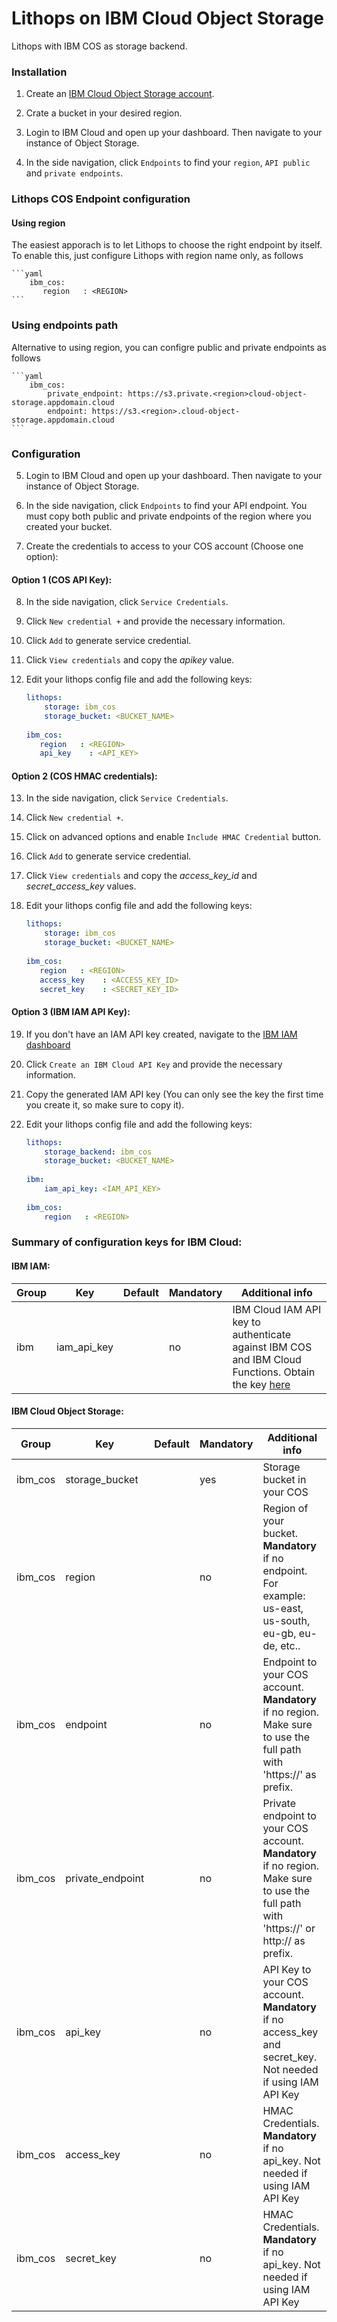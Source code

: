 # Lithops on IBM Cloud Object Storage


Lithops with IBM COS as storage backend.


### Installation

1. Create an [IBM Cloud Object Storage account](https://www.ibm.com/cloud/object-storage).

2. Crate a bucket in your desired region.
3. Login to IBM Cloud and open up your dashboard. Then navigate to your instance of Object Storage.

4. In the side navigation, click `Endpoints` to find your `region`, `API public` and `private endpoints`.

### Lithops COS Endpoint configuration
#### Using region
The easiest apporach is to let Lithops to choose the right endpoint by itself. To enable this, just configure Lithops with region name only, as follows

	```yaml
		ibm_cos:
	       region   : <REGION>
	```
### Using endpoints path
Alternative to using region, you can configre public and private endpoints as follows

	```yaml
		ibm_cos:
			private_endpoint: https://s3.private.<region>cloud-object-storage.appdomain.cloud
			endpoint: https://s3.<region>.cloud-object-storage.appdomain.cloud
    ```

### Configuration

5. Login to IBM Cloud and open up your dashboard. Then navigate to your instance of Object Storage.

6. In the side navigation, click `Endpoints` to find your API endpoint. You must copy both public and private endpoints of the region where you created your bucket.

7. Create the credentials to access to your COS account (Choose one option):
 
#### Option 1 (COS API Key):

8. In the side navigation, click `Service Credentials`.

9. Click `New credential +` and provide the necessary information.

10. Click `Add` to generate service credential.

11. Click `View credentials` and copy the *apikey* value.

12. Edit your lithops config file and add the following keys:

    ```yaml
    lithops:
        storage: ibm_cos
        storage_bucket: <BUCKET_NAME>
       
    ibm_cos:
       region   : <REGION>
       api_key    : <API_KEY>
    ```

#### Option 2 (COS HMAC credentials):

13. In the side navigation, click `Service Credentials`.

14. Click `New credential +`.

15. Click on advanced options and enable `Include HMAC Credential` button. 

16. Click `Add` to generate service credential.

17. Click `View credentials` and copy the *access_key_id* and *secret_access_key* values.

18. Edit your lithops config file and add the following keys:
    ```yaml
    lithops:
        storage: ibm_cos
        storage_bucket: <BUCKET_NAME>
       
    ibm_cos:
       region   : <REGION>  
       access_key    : <ACCESS_KEY_ID>
       secret_key    : <SECRET_KEY_ID>
    ```

#### Option 3 (IBM IAM API Key):

19. If you don't have an IAM API key created, navigate to the [IBM IAM dashboard](https://cloud.ibm.com/iam/apikeys)

20. Click `Create an IBM Cloud API Key` and provide the necessary information.

21. Copy the generated IAM API key (You can only see the key the first time you create it, so make sure to copy it).

22. Edit your lithops config file and add the following keys:
    ```yaml
    lithops:
        storage_backend: ibm_cos
        storage_bucket: <BUCKET_NAME>
        
    ibm:
        iam_api_key: <IAM_API_KEY>
       
    ibm_cos:
        region   : <REGION>
    ```

### Summary of configuration keys for IBM Cloud:

#### IBM IAM:

|Group|Key|Default|Mandatory|Additional info|
|---|---|---|---|---|
|ibm | iam_api_key | |no | IBM Cloud IAM API key to authenticate against IBM COS and IBM Cloud Functions. Obtain the key [here](https://cloud.ibm.com/iam/apikeys) |


#### IBM Cloud Object Storage:

|Group|Key|Default|Mandatory|Additional info|
|---|---|---|---|---|
|ibm_cos | storage_bucket | |yes | Storage bucket in your COS |
|ibm_cos | region | |no | Region of your bucket. **Mandatory** if no endpoint. For example: us-east, us-south, eu-gb, eu-de, etc..|
|ibm_cos | endpoint | |no | Endpoint to your COS account. **Mandatory** if no region. Make sure to use the full path with 'https://' as prefix. |
|ibm_cos | private_endpoint | |no | Private endpoint to your COS account. **Mandatory** if no region. Make sure to use the full path with 'https://' or http:// as prefix. |
|ibm_cos | api_key | |no | API Key to your COS account. **Mandatory** if no access_key and secret_key. Not needed if using IAM API Key|
|ibm_cos | access_key | |no | HMAC Credentials. **Mandatory** if no api_key. Not needed if using IAM API Key|
|ibm_cos | secret_key | |no | HMAC Credentials. **Mandatory** if no api_key. Not needed if using IAM API Key|

